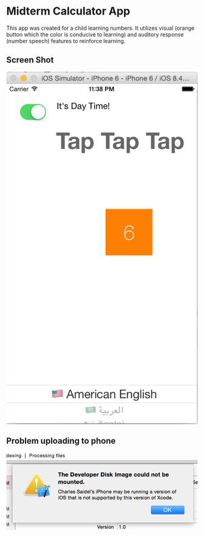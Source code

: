 # Midterm Calculator App

This app was created for a child learning numbers. It utilizes visual (orange button which the color is conducive to learning) and auditory response (number speech) features to reinforce learning. 

## Screen Shot
![ScreenShot](https://github.com/cnsaidel/CalculatorAppMidterm/blob/388963b2d37515d4bfaca48694d0eac89ad244c9/Screen%20Shot%202015-10-29%20at%2011.38.29%20PM.png) 

## Problem uploading to phone
![ScreenShot](https://github.com/cnsaidel/CalculatorAppMidterm/blob/388963b2d37515d4bfaca48694d0eac89ad244c9/Screen%20Shot%202015-10-29%20at%2011.29.38%20PM.png) 